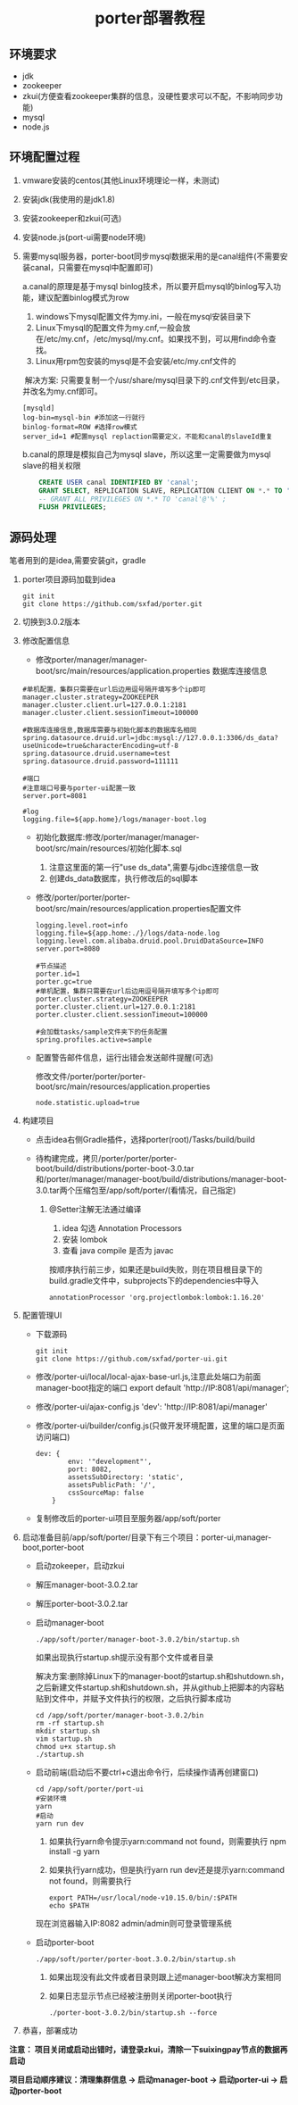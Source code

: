 # <center>porter部署教程</center>

## 环境要求

- jdk
- zookeeper
- zkui(方便查看zookeeper集群的信息，没硬性要求可以不配，不影响同步功能)
- mysql
- node.js

## 环境配置过程

1. vmware安装的centos(其他Linux环境理论一样，未测试)

2. 安装jdk(我使用的是jdk1.8)

3. 安装zookeeper和zkui(可选)

4. 安装node.js(port-ui需要node环境)

5. 需要mysql服务器，porter-boot同步mysql数据采用的是canal组件(不需要安装canal，只需要在mysql中配置即可)

   a.canal的原理是基于mysql binlog技术，所以要开启mysql的binlog写入功能，建议配置binlog模式为row

   1. windows下mysql配置文件为my.ini，一般在mysql安装目录下
   2. Linux下mysql的配置文件为my.cnf,一般会放在/etc/my.cnf，/etc/mysql/my.cnf。如果找不到，可以用find命令查找。
   3. Linux用rpm包安装的mysql是不会安装/etc/my.cnf文件的


   ​	解决方案: 只需要复制一个/usr/share/mysql目录下的.cnf文件到/etc目录，并改名为my.cnf即可。

   ````
   [mysqld]
   log-bin=mysql-bin #添加这一行就行
   binlog-format=ROW #选择row模式
   server_id=1 #配置mysql replaction需要定义，不能和canal的slaveId重复
   ````

   b.canal的原理是模拟自己为mysql slave，所以这里一定需要做为mysql slave的相关权限

   ````sql
       CREATE USER canal IDENTIFIED BY 'canal';    
       GRANT SELECT, REPLICATION SLAVE, REPLICATION CLIENT ON *.* TO 'canal'@'%';  
       -- GRANT ALL PRIVILEGES ON *.* TO 'canal'@'%' ;  
       FLUSH PRIVILEGES; 
   ````

## 源码处理

笔者用到的是idea,需要安装git，gradle

1. porter项目源码加载到idea

   ````
   git init
   git clone https://github.com/sxfad/porter.git
   ````

2. 切换到3.0.2版本

3. 修改配置信息

   - 修改porter/manager/manager-boot/src/main/resources/application.properties 数据库连接信息

   ````properties
   #单机配置，集群只需要在url后边用逗号隔开填写多个ip即可
   manager.cluster.strategy=ZOOKEEPER
   manager.cluster.client.url=127.0.0.1:2181
   manager.cluster.client.sessionTimeout=100000
   
   #数据库连接信息,数据库需要与初始化脚本的数据库名相同
   spring.datasource.druid.url=jdbc:mysql://127.0.0.1:3306/ds_data?useUnicode=true&characterEncoding=utf-8
   spring.datasource.druid.username=test
   spring.datasource.druid.password=111111
   
   #端口
   #注意端口号要与porter-ui配置一致
   server.port=8081
   
   #log
   logging.file=${app.home}/logs/manager-boot.log
   ````

   - 初始化数据库:修改/porter/manager/manager-boot/src/main/resources/初始化脚本.sql

     1. 注意这里面的第一行"use ds_data",需要与jdbc连接信息一致
     2. 创建ds_data数据库，执行修改后的sql脚本

   - 修改/porter/porter/porter-boot/src/main/resources/application.properties配置⽂件

     ````properties
     logging.level.root=info
     logging.file=${app.home:./}/logs/data-node.log
     logging.level.com.alibaba.druid.pool.DruidDataSource=INFO
     server.port=8080
     
     #节点描述
     porter.id=1
     porter.gc=true
     #单机配置，集群只需要在url后边用逗号隔开填写多个ip即可
     porter.cluster.strategy=ZOOKEEPER
     porter.cluster.client.url=127.0.0.1:2181
     porter.cluster.client.sessionTimeout=100000
     
     #会加载tasks/sample文件夹下的任务配置
     spring.profiles.active=sample
     ````

   - 配置警告邮件信息，运行出错会发送邮件提醒(可选)

     修改⽂件/porter/porter/porter-boot/src/main/resources/application.properties

     ````properties
     node.statistic.upload=true
     ````

4. 构建项目

   - 点击idea右侧Gradle插件，选择porter(root)/Tasks/build/build

   - 待构建完成，拷⻉/porter/porter/porter-boot/build/distributions/porter-boot-3.0.tar 和/porter/manager/manager-boot/build/distributions/manager-boot-3.0.tar两个压缩包⾄/app/soft/porter/(看情况，⾃⼰指定)

     1. @Setter注解无法通过编译

        1. idea 勾选 Annotation Processors
        2. 安装 lombok
        3. 查看 java compile 是否为 javac

        按顺序执行前三步，如果还是build失败，则在项目根目录下的build.gradle文件中，subprojects下的dependencies中导入

        ````
        annotationProcessor 'org.projectlombok:lombok:1.16.20'
        ````

5. 配置管理UI

   - 下载源码  

     ````
     git init 
     git clone https://github.com/sxfad/porter-ui.git
     ````

   - 修改/porter-ui/local/local-ajax-base-url.js,注意此处端⼝为前⾯manager-boot指定的端口 export default 'http://IP:8081/api/manager';

   - 修改/porter-ui/ajax-config.js 'dev': 'http://IP:8081/api/manager'

   - 修改/porter-ui/builder/config.js(只做开发环境配置，这⾥的端⼝是⻚⾯访问端⼝)

     ````
     dev: { 
             env: '"development"', 
             port: 8082, 
             assetsSubDirectory: 'static', 
             assetsPublicPath: '/',
             cssSourceMap: false
         }
     ````

   - 复制修改后的porter-ui项⽬⾄服务器/app/soft/porter

6. 启动准备目前/app/soft/porter/⽬录下有三个项⽬：porter-ui,manager-boot,porter-boot

   - 启动zokeeper，启动zkui

   - 解压manager-boot-3.0.2.tar

   - 解压porter-boot-3.0.2.tar

   - 启动manager-boot

     ````
     ./app/soft/porter/manager-boot-3.0.2/bin/startup.sh
     ````

     如果出现执行startup.sh提示没有那个文件或者目录

     解决方案:删除掉Linux下的manager-boot的startup.sh和shutdown.sh，之后新建文件startup.sh和shutdown.sh，并从github上把脚本的内容粘贴到文件中，并赋予文件执行的权限，之后执行脚本成功

     ````
     cd /app/soft/porter/manager-boot-3.0.2/bin
     rm -rf startup.sh
     mkdir startup.sh
     vim startup.sh
     chmod u+x startup.sh
     ./startup.sh
     ````

     

   - 启动前端(启动后不要ctrl+c退出命令⾏，后续操作请再创建窗⼝)

     ````
     cd /app/soft/porter/port-ui
     #安装环境
     yarn
     #启动
     yarn run dev
     ````

     1. 如果执行yarn命令提示yarn:command not found，则需要执行 npm install -g yarn

     2. 如果执行yarn成功，但是执行yarn run dev还是提示yarn:command not found，则需要执行

        ````
        export PATH=/usr/local/node-v10.15.0/bin/:$PATH
        echo $PATH
        ````

     现在浏览器输入IP:8082 admin/admin则可登录管理系统

   - 启动porter-boot

     ````
     ./app/soft/porter/porter-boot.3.0.2/bin/startup.sh
     ````

     1. 如果出现没有此文件或者目录则跟上述manager-boot解决方案相同

     2. 如果日志显示节点已经被注册则关闭porter-boot执行

        ````
        ./porter-boot-3.0.2/bin/startup.sh --force
        ````

7. 恭喜，部署成功

**注意： 项⽬关闭或启动出错时，请登录zkui，清除⼀下suixingpay节点的数据再启动**

**项⽬启动顺序建议：清理集群信息 -> 启动manager-boot -> 启动porter-ui -> 启动porter-boot**